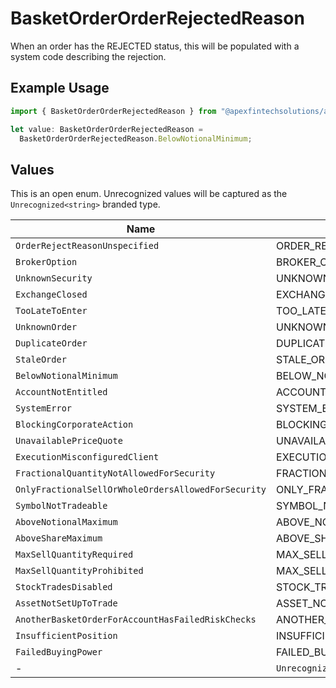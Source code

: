 # BasketOrderOrderRejectedReason

When an order has the REJECTED status, this will be populated with a system code describing the rejection.

## Example Usage

```typescript
import { BasketOrderOrderRejectedReason } from "@apexfintechsolutions/ascend-sdk/models/components";

let value: BasketOrderOrderRejectedReason =
  BasketOrderOrderRejectedReason.BelowNotionalMinimum;
```

## Values

This is an open enum. Unrecognized values will be captured as the `Unrecognized<string>` branded type.

| Name                                                      | Value                                                     |
| --------------------------------------------------------- | --------------------------------------------------------- |
| `OrderRejectReasonUnspecified`                            | ORDER_REJECT_REASON_UNSPECIFIED                           |
| `BrokerOption`                                            | BROKER_OPTION                                             |
| `UnknownSecurity`                                         | UNKNOWN_SECURITY                                          |
| `ExchangeClosed`                                          | EXCHANGE_CLOSED                                           |
| `TooLateToEnter`                                          | TOO_LATE_TO_ENTER                                         |
| `UnknownOrder`                                            | UNKNOWN_ORDER                                             |
| `DuplicateOrder`                                          | DUPLICATE_ORDER                                           |
| `StaleOrder`                                              | STALE_ORDER                                               |
| `BelowNotionalMinimum`                                    | BELOW_NOTIONAL_MINIMUM                                    |
| `AccountNotEntitled`                                      | ACCOUNT_NOT_ENTITLED                                      |
| `SystemError`                                             | SYSTEM_ERROR                                              |
| `BlockingCorporateAction`                                 | BLOCKING_CORPORATE_ACTION                                 |
| `UnavailablePriceQuote`                                   | UNAVAILABLE_PRICE_QUOTE                                   |
| `ExecutionMisconfiguredClient`                            | EXECUTION_MISCONFIGURED_CLIENT                            |
| `FractionalQuantityNotAllowedForSecurity`                 | FRACTIONAL_QUANTITY_NOT_ALLOWED_FOR_SECURITY              |
| `OnlyFractionalSellOrWholeOrdersAllowedForSecurity`       | ONLY_FRACTIONAL_SELL_OR_WHOLE_ORDERS_ALLOWED_FOR_SECURITY |
| `SymbolNotTradeable`                                      | SYMBOL_NOT_TRADEABLE                                      |
| `AboveNotionalMaximum`                                    | ABOVE_NOTIONAL_MAXIMUM                                    |
| `AboveShareMaximum`                                       | ABOVE_SHARE_MAXIMUM                                       |
| `MaxSellQuantityRequired`                                 | MAX_SELL_QUANTITY_REQUIRED                                |
| `MaxSellQuantityProhibited`                               | MAX_SELL_QUANTITY_PROHIBITED                              |
| `StockTradesDisabled`                                     | STOCK_TRADES_DISABLED                                     |
| `AssetNotSetUpToTrade`                                    | ASSET_NOT_SET_UP_TO_TRADE                                 |
| `AnotherBasketOrderForAccountHasFailedRiskChecks`         | ANOTHER_BASKET_ORDER_FOR_ACCOUNT_HAS_FAILED_RISK_CHECKS   |
| `InsufficientPosition`                                    | INSUFFICIENT_POSITION                                     |
| `FailedBuyingPower`                                       | FAILED_BUYING_POWER                                       |
| -                                                         | `Unrecognized<string>`                                    |